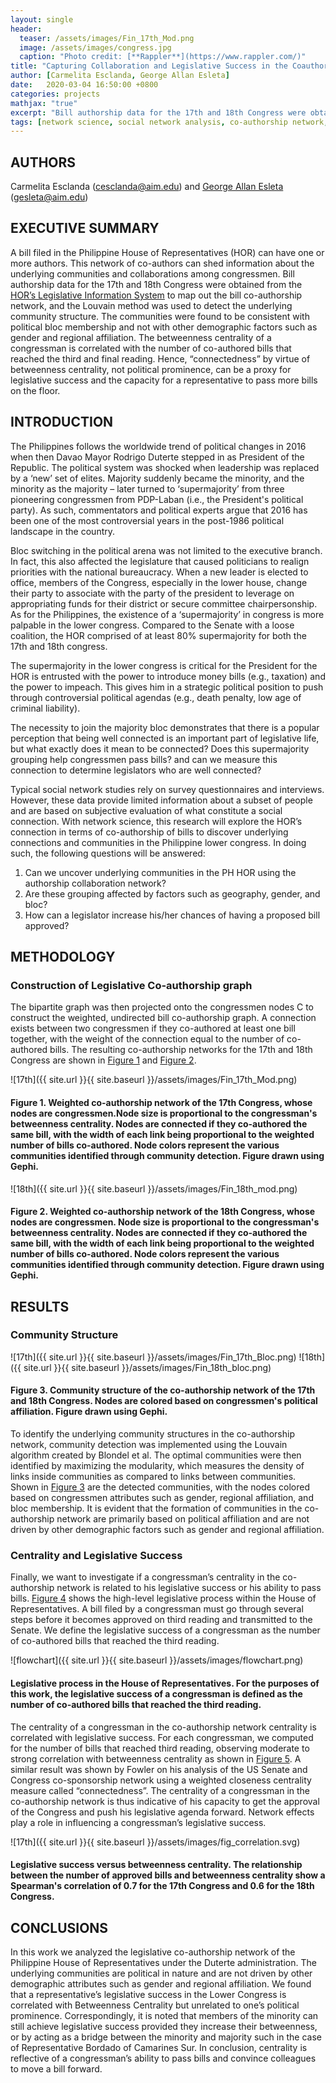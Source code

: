 ```yaml
---
layout: single
header:
  teaser: /assets/images/Fin_17th_Mod.png
  image: /assets/images/congress.jpg
  caption: "Photo credit: [**Rappler**](https://www.rappler.com/)"  
title: "Capturing Collaboration and Legislative Success in the Coauthorship Network of the Philippine House of Representatives"
author: [Carmelita Esclanda, George Allan Esleta]
date:   2020-03-04 16:50:00 +0800
categories: projects
mathjax: "true"
excerpt: "Bill authorship data for the 17th and 18th Congress were obtained from the [HOR’s Legislative Information System](http://www.congress.gov.ph/legis) to map out the bill co-authorship network, and the Louvain method was used to detect the underlying community structure"
tags: [network science, social network analysis, co-authorship network, bipartite graph, House of Representatives, Philippines]
---
```


## AUTHORS
Carmelita Esclanda (cesclanda@aim.edu) and [George Allan Esleta](https://gpsleta.github.io/) (gesleta@aim.edu)

## EXECUTIVE SUMMARY
A bill filed in the Philippine House of Representatives (HOR) can have one or more authors. This network of co-authors can shed information about the underlying communities and collaborations among congressmen. Bill authorship data for the 17th and 18th Congress were obtained from the [HOR’s Legislative Information System](http://www.congress.gov.ph/legis) to map out the bill co-authorship network, and the Louvain method was used to detect the underlying community structure. The communities were found to be consistent with political bloc membership and not with other demographic factors such as gender and regional affiliation. The betweenness centrality of a congressman is correlated with the number of co-authored bills that reached the third and final reading. Hence, “connectedness” by virtue of betweenness centrality, not political prominence, can be a proxy for legislative success and the capacity for a representative to pass more bills on the floor.

## INTRODUCTION
The Philippines follows the worldwide trend of political changes in 2016 when then Davao Mayor Rodrigo Duterte stepped in as President of the Republic. The political system was shocked when leadership was replaced by a ‘new’ set of elites. Majority suddenly became the minority, and the minority as the majority – later turned to ‘supermajority’ from three pioneering congressmen from PDP-Laban (i.e., the President's political party). As such, commentators and political experts argue that 2016 has been one of the most controversial years in the post-1986 political landscape in the country.

Bloc switching in the political arena was not limited to the executive branch. In fact, this also affected the legislature that caused politicians to realign priorities with the national bureaucracy. When a new leader is elected to office, members of the Congress, especially in the lower house, change their party to associate with the party of the president to leverage on appropriating funds for their district or secure committee chairpersonship. As for the Philippines, the existence of a ‘supermajority’ in congress is more palpable in the lower congress. Compared to the Senate with a loose coalition, the HOR comprised of at least 80% supermajority for both the 17th and 18th congress. 

The supermajority in the lower congress is critical for the President for the HOR is entrusted with the power to introduce money bills (e.g., taxation) and the power to impeach. This gives him in a strategic political position to push through controversial political agendas (e.g., death penalty, low age of criminal liability). 

The necessity to join the majority bloc demonstrates that there is a popular perception that being well connected is an important part of legislative life, but what exactly does it mean to be connected? Does this supermajority grouping help congressmen pass bills? and can we measure this connection to determine legislators who are well connected?

Typical social network studies rely on survey questionnaires and interviews. However, these data provide limited information about a subset of people and are based on subjective evaluation of what constitute a social connection. With network science, this research will explore the HOR’s connection in terms of co-authorship of bills to discover underlying connections and communities in the Philippine lower congress. In doing such, the following questions will be answered:
1. Can we uncover underlying communities in the PH HOR using the authorship collaboration network?
2. Are these grouping affected by factors such as geography, gender, and bloc?
3. How can a legislator increase his/her chances of having a proposed bill approved?

## METHODOLOGY

### Construction of Legislative Co-authorship graph
The bipartite graph was then projected onto the congressmen nodes C  to construct the weighted, undirected bill co-authorship graph. A connection exists between two congressmen if they co-authored at least one bill together, with the weight of the connection equal to the number of co-authored bills. The resulting co-authorship networks for the 17th and 18th Congress are shown in [Figure 1](#fig1) and [Figure 2](#fig2). 

![17th]({{ site.url }}{{ site.baseurl }}/assets/images/Fin_17th_Mod.png)
<a id="fig1"></a> 
#### Figure 1. Weighted co-authorship network of the 17th Congress, whose nodes are congressmen.Node size is proportional to the congressman's betweenness centrality. Nodes are connected if they co-authored the same bill, with the width of each link being proportional to the weighted number of bills co-authored. Node colors represent the various communities identified through community detection. Figure drawn using Gephi.

![18th]({{ site.url }}{{ site.baseurl }}/assets/images/Fin_18th_mod.png)
<a id="fig2"></a> 
#### Figure 2. Weighted co-authorship network of the 18th Congress, whose nodes are congressmen. Node size is proportional to the congressman's betweenness centrality. Nodes are connected if they co-authored the same bill, with the width of each link being proportional to the weighted number of bills co-authored. Node colors represent the various communities identified through community detection. Figure drawn using Gephi.

## RESULTS

### Community Structure

![17th]({{ site.url }}{{ site.baseurl }}/assets/images/Fin_17th_Bloc.png)
![18th]({{ site.url }}{{ site.baseurl }}/assets/images/Fin_18th_bloc.png)
<a id="fig3"></a> 
#### Figure 3. Community structure of the co-authorship network of the 17th and 18th Congress. Nodes are colored based on congressmen's political affiliation. Figure drawn using Gephi.

To identify the underlying community structures in the co-authorship network, community detection was implemented using the Louvain algorithm created by Blondel et al. The optimal communities were then identified by maximizing the modularity, which measures the density of links inside communities as compared to links between communities. Shown in [Figure 3](#fig3) are the detected communities, with the nodes colored based on congressmen attributes such as gender, regional affiliation, and bloc membership. It is evident that the formation of communities in the co-authorship network are primarily based on political affiliation and are not driven by other demographic factors such as gender and regional affiliation.  


### Centrality and Legislative Success

Finally, we want to investigate if a congressman’s centrality in the co-authorship network is related to his legislative success or his ability to pass bills. [Figure 4](#fig4) shows the high-level legislative process within the House of Representatives. A bill filed by a congressman must go through several steps before it becomes approved on third reading and transmitted to the Senate. We define the legislative success of a congressman as the number of co-authored bills that reached the third reading. 

![flowchart]({{ site.url }}{{ site.baseurl }}/assets/images/flowchart.png)
<a id="fig4"></a> 
#### Legislative process in the House of Representatives. For the purposes of this work, the legislative success of a congressman is defined as the number of co-authored bills that reached the third reading.

The centrality of a congressman in the co-authorship network centrality is correlated with legislative success. For each congressman, we computed for the number of bills that reached third reading, observing moderate to strong correlation with betweenness centrality as shown in [Figure 5](#fig5). A similar result was shown by Fowler on his analysis of the US Senate and Congress co-sponsorship network using a weighted closeness centrality measure called “connectedness”. The centrality of a congressman in the co-authorship network is thus indicative of his capacity to get the approval of the Congress and push his legislative agenda forward. Network effects play a role in influencing a congressman’s legislative success.

![17th]({{ site.url }}{{ site.baseurl }}/assets/images/fig_correlation.svg)
<a id="fig5"></a> 
#### Legislative success versus betweenness centrality. The relationship between the number of approved bills and betweenness centrality show a Spearman's correlation of 0.7 for the 17th Congress and 0.6 for the 18th Congress. 

## CONCLUSIONS
In this work we analyzed the legislative co-authorship network of the Philippine House of Representatives under the Duterte administration. The underlying communities are political in nature and are not driven by other demographic attributes such as gender and regional affiliation. We found that a representative’s legislative success in the Lower Congress is correlated with Betweenness Centrality but unrelated to one’s political prominence. Correspondingly, it is noted that members of the minority can still achieve legislative success provided they increase their betweenness, or by acting as a bridge between the minority and majority such in the case of Representative Bordado of Camarines Sur. In conclusion, centrality is reflective of a congressman’s ability to pass bills and convince colleagues to move a bill forward.
